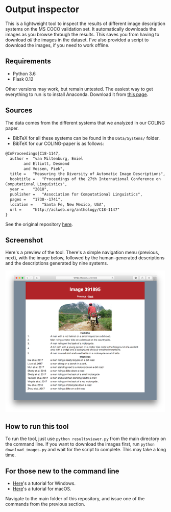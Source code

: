 # Output inspector

This is a lightweight tool to inspect the results of different image description
systems on the MS COCO validation set. It automatically downloads the images as
you browse through the results. This saves you from having to download *all* the
images in the dataset. I've also provided a script to download the images, if you
need to work offline.

## Requirements

* Python 3.6
* Flask 0.12

Other versions may work, but remain untested. The easiest way to get everything
to run is to install Anaconda. Download it from [this page](https://www.anaconda.com/download/).

## Sources

The data comes from the different systems that we analyzed in our COLING paper.

* BibTeX for all these systems can be found in the `Data/Systems/` folder.
* BibTeX for our COLING-paper is as follows:

```
@InProceedings{C18-1147,
  author = 	"van Miltenburg, Emiel
		and Elliott, Desmond
		and Vossen, Piek",
  title = 	"Measuring the Diversity of Automatic Image Descriptions",
  booktitle = 	"Proceedings of the 27th International Conference on Computational Linguistics",
  year = 	"2018",
  publisher = 	"Association for Computational Linguistics",
  pages = 	"1730--1741",
  location = 	"Santa Fe, New Mexico, USA",
  url = 	"http://aclweb.org/anthology/C18-1147"
}
```

See the original repository [here](https://github.com/evanmiltenburg/MeasureDiversity).

## Screenshot
Here's a preview of the tool. There's a simple navigation menu (previous, next),
with the image below, followed by the human-generated descriptions and the descriptions
generated by nine systems.

<img src="screenshot.png" alt="screenshot" width="500"/>

## How to run this tool

To run the tool, just use `python resultsviewer.py` from the main directory on the command line.
If you want to download the images first, run `python download_images.py` and wait for the script to complete. This may take a long time.

## For those new to the command line

* [Here](https://www.digitalcitizen.life/command-prompt-how-use-basic-commands)'s a tutorial for Windows.
* [Here](https://www.macworld.com/article/2042378/master-the-command-line-navigating-files-and-folders.html)'s a tutorial for macOS.

Navigate to the main folder of this repository, and issue one of the commands from the previous section.
